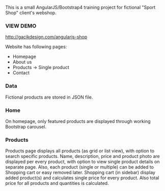 <p>This is a small AngularJS/Bootstrap4 training project for fictional "Sport Shop" client's webshop.</p>

<h3>VIEW DEMO</h3>
<a href="http://gacikdesign.com/angularjs-shop">http://gacikdesign.com/angularjs-shop</a>


<p>Website has following pages:</p>
<ul>
  <li>Homepage</li>
  <li>About us</li>
  <li>Products -> Single product</li>
  <li>Contact</li>
</ul>


<h3>Data</h3>
<p>Fictional products are stored in JSON file.</p>

<h3>Home</h3>
<p>On homepage, only featured products are displayed through working Bootstrap carousel.</p>

<h3>Products</h3>
<p>Products page displays all products (as grid or list view), with option to search specific products.
Name, description, price and product photo are displayed per every product, with option to view single product details on separate page.
Also, each product (single or multiple) can be added to Shopping cart or easy removed later.
Shopping cart (in sidebar) display added product(s) and calculates single price for every product. Also total price for all products and quantities is calculated.</p>


